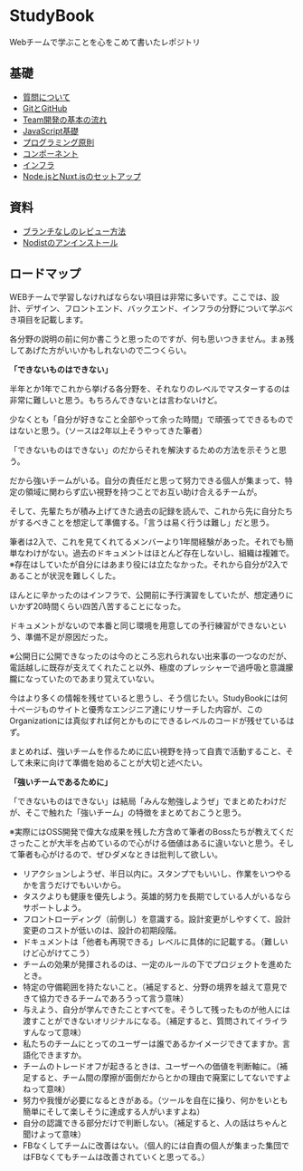# StudyBook
Webチームで学ぶことを心をこめて書いたレポジトリ

## 基礎
- [質問について](https://github.com/wasedasai/StudyBook/blob/main/textbook/Basic_QA.md)
- [GitとGitHub](https://github.com/wasedasai/StudyBook/blob/main/textbook/Basic_Git-GitHub.md)
- [Team開発の基本の流れ](https://github.com/wasedasai/StudyBook/blob/main/textbook/Basic_Team.md)
- [JavaScript基礎](https://github.com/wasedasai/StudyBook/blob/main/textbook/Basic_JavaScript.md)
- [プログラミング原則](https://github.com/wasedasai/StudyBook/blob/main/textbook/Basic_Principles.md)
- [コンポーネント](https://github.com/wasedasai/StudyBook/blob/main/textbook/Basic_Components.md)
- [インフラ](https://github.com/wasedasai/StudyBook/blob/main/textbook/Basic_Infra.md)
- [Node.jsとNuxt.jsのセットアップ](https://github.com/wasedasai/StudyBook/blob/main/textbook/Basic_Nodejs-Nuxtjs.md)

## 資料
- [ブランチなしのレビュー方法](https://github.com/wasedasai/StudyBook/blob/main/textbook/Additions_Review-Without-Branches.md)
- [Nodistのアンインストール](https://github.com/wasedasai/StudyBook/blob/main/textbook/Additions_GoodbyeNodist.md)

## ロードマップ
WEBチームで学習しなければならない項目は非常に多いです。ここでは、設計、デザイン、フロントエンド、バックエンド、インフラの分野について学ぶべき項目を記載します。

各分野の説明の前に何か書こうと思ったのですが、何も思いつきません。まぁ残してあげた方がいいかもしれないので二つくらい。

__「できないものはできない」__

半年とか1年でこれから挙げる各分野を、それなりのレベルでマスターするのは非常に難しいと思う。もちろんできないとは言わないけど。

少なくとも「自分が好きなこと全部やって余った時間」で頑張ってできるものではないと思う。（ソースは2年以上そうやってきた筆者）

「できないものはできない」のだからそれを解決するための方法を示そうと思う。

だから強いチームがいる。自分の責任だと思って努力できる個人が集まって、特定の領域に関わらず広い視野を持つことでお互い助け合えるチームが。

そして、先輩たちが積み上げてきた過去の記録を読んで、これから先に自分たちがするべきことを想定して準備する。「言うは易く行うは難し」だと思う。

筆者は2入で、これを見てくれてるメンバーより1年間経験があった。それでも簡単なわけがない。過去のドキュメントはほとんど存在しないし、組織は複雑で。※存在はしていたが自分にはあまり役には立たなかった。それから自分が2入であることが状況を難しくした。

ほんとに辛かったのはインフラで、公開前に予行演習をしていたが、想定通りにいかず20時間くらい四苦八苦することになった。

ドキュメントがないので本番と同じ環境を用意しての予行練習ができないという、準備不足が原因だった。

※公開日に公開できなったのは今のところ忘れられない出来事の一つなのだが、電話越しに既存が支えてくれたこと以外、極度のプレッシャーで過呼吸と意識朦朧になっていたのであまり覚えていない。

今はより多くの情報を残せていると思うし、そう信じたい。StudyBookには何十ページものサイトと優秀なエンジニア達にリサーチした内容が、このOrganizationには真似すれば何とかものにできるレベルのコードが残せているはず。

まとめれば、強いチームを作るために広い視野を持って自責で活動すること、そして未来に向けて準備を始めることが大切と述べたい。

__「強いチームであるために」__

「できないものはできない」は結局「みんな勉強しようぜ」でまとめたわけだが、そこで触れた「強いチーム」の特徴をまとめておこうと思う。

※実際にはOSS開発で偉大な成果を残した方含めて筆者のBossたちが教えてくださったことが大半を占めているので心がける価値はあるに違いないと思う。そして筆者も心がけるので、ぜひダメなときは批判して欲しい。

- リアクションしようぜ、半日以内に。スタンプでもいいし、作業をいつやるかを言うだけでもいいから。
- タスクよりも健康を優先しよう。英雄的努力を長期でしている人がいるならサポートしよう。
- フロントローディング（前倒し）を意識する。設計変更がしやすくて、設計変更のコストが低いのは、設計の初期段階。
- ドキュメントは「他者も再現できる」レベルに具体的に記載する。（難しいけど心がけてこう）
- チームの効果が発揮されるのは、一定のルールの下でプロジェクトを進めたとき。
- 特定の守備範囲を持たないこと。（補足すると、分野の境界を越えて意見できて協力できるチームであろうって言う意味）
- 与えよう、自分が学んできたことすべてを。そうして残ったものが他人には渡すことができないオリジナルになる。（補足すると、質問されてイライラすんなって意味）
- 私たちのチームにとってのユーザーは誰であるかイメージできてますか。言語化できますか。
- チームのトレードオフが起きるときは、ユーザーへの価値を判断軸に。（補足すると、チーム間の摩擦が面倒だからとかの理由で廃案にしてないですよねって意味）
- 努力や我慢が必要になるときがある。（ツールを自在に操り、何かをいとも簡単にそして楽しそうに達成する人がいますよね）
- 自分の認識できる部分だけで判断しない。（補足すると、人の話はちゃんと聞けよって意味）
- FBなくしてチームに改善はない。（個人的には自責の個人が集まった集団ではFBなくてもチームは改善されていくと思ってる。）


